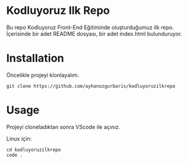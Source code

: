 # Kodluyoruz Ilk Repo

Bu repo Kodluyoruz Front-End Eğitiminde oluşturduğumuz ilk repo. İçerisinde bir adet README dosyası, bir adet index.html bulunduruyor.

# Installation
Öncelikle projeyi klonlayalım.
```
git clone https://github.com/ayhanozgurbaris/kodluyoruzilkrepo
```

# Usage
Projeyi cloneladıktan sonra VScode ile açınız.

Linux için:
```
cd kodluyoruzilkrepo
code .
```
